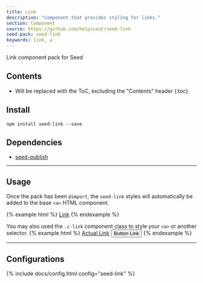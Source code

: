 ```yaml
---
title: Link
description: "Component that provides styling for links."
section: Component
source: https://github.com/helpscout/seed-link
seed-pack: seed-link
keywords: link, a
---
```


Link component pack for Seed

## Contents

* Will be replaced with the ToC, excluding the "Contents" header
{:toc}

## Install

```
npm install seed-link --save
```


## Dependencies

* [seed-publish](/seed/packs/seed-publish)



---


## Usage

Once the pack has been `@import`, the `seed-link` styles will automatically be added to the base `<a>` HTML component.

{% example html %}
<a href="#">Link</a>
{% endexample %}

You may also used the `.c-link` component class to style your `<a>` or another selector.
{% example html %}
<a class="c-link" href="#">Actual Link</a>
<button class="c-link">Button Link</button>
{% endexample %}



---



## Configurations

{% include docs/config.html config="seed-link" %}
